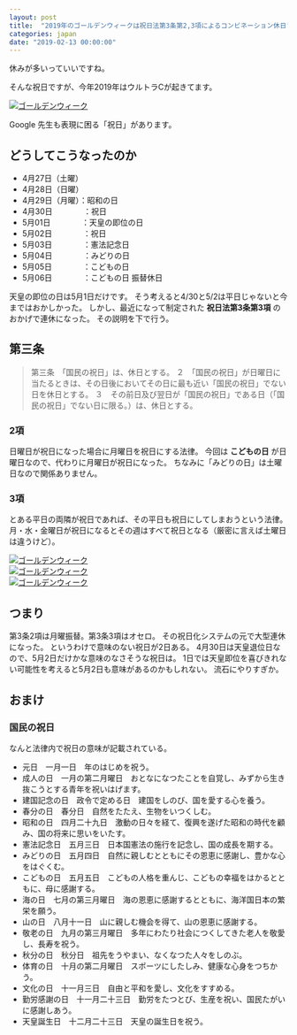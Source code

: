```yaml
---
layout: post
title:  "2019年のゴールデンウィークは祝日法第3条第2,3項によるコンビネーション休日"
categories: japan
date: "2019-02-13 00:00:00"
---
```


休みが多いっていいですね。

そんな祝日ですが、今年2019年はウルトラCが起きてます。

<div class="trim">
  <div class="trim__item">
    <a href="{{ site.url }}/assets/images/2019-01-11-report/image.png">
      <img class="one" src="{{ site.url }}/assets/thumbnail/image.png" alt="ゴールデンウィーク">
    </a>
  </div>
</div>

Google 先生も表現に困る「祝日」があります。

## どうしてこうなったのか

- 4月27日（土曜）
- 4月28日（日曜）
- 4月29日（月曜）：昭和の日
- 4月30日　　　　：祝日
- 5月01日　　　　：天皇の即位の日
- 5月02日　　　　：祝日
- 5月03日　　　　：憲法記念日
- 5月04日　　　　：みどりの日
- 5月05日　　　　：こどもの日
- 5月06日　　　　：こどもの日 振替休日

天皇の即位の日は5月1日だけです。
そう考えると4/30と5/2は平日じゃないと今まではおかしかった。
しかし、最近になって制定された **祝日法第3条第3項** のおかげで連休になった。
その説明を下で行う。

## 第三条

> 第三条　「国民の祝日」は、休日とする。
> ２　「国民の祝日」が日曜日に当たるときは、その日後においてその日に最も近い「国民の祝日」でない日を休日とする。
> ３　その前日及び翌日が「国民の祝日」である日（「国民の祝日」でない日に限る。）は、休日とする。

### 2項

日曜日が祝日になった場合に月曜日を祝日にする法律。
今回は **こどもの日** が日曜日なので、代わりに月曜日が祝日になった。
ちなみに「みどりの日」は土曜日なので関係ありません。

### 3項

とある平日の両隣が祝日であれば、その平日も祝日にしてしまおうという法律。
月・水・金曜日が祝日になるとその週はすべて祝日となる（厳密に言えば土曜日は違うけど）。

<div class="trim">
  <div class="trim__item">
    <a href="{{ site.url }}/assets/images/2019-01-11-report/image2.png">
      <img class="one" src="{{ site.url }}/assets/thumbnail/image2.png" alt="ゴールデンウィーク">
    </a>
  </div>
</div>

<div class="trim">
  <div class="trim__item">
    <a href="{{ site.url }}/assets/images/2019-01-11-report/image4.png">
      <img class="one" src="{{ site.url }}/assets/thumbnail/image4.png" alt="ゴールデンウィーク">
    </a>
  </div>
</div>

<div class="trim">
  <div class="trim__item">
    <a href="{{ site.url }}/assets/images/2019-01-11-report/image5.png">
      <img class="one" src="{{ site.url }}/assets/thumbnail/image5.png" alt="ゴールデンウィーク">
    </a>
  </div>
</div>

## つまり

第3条2項は月曜振替。第3条3項はオセロ。
その祝日化システムの元で大型連休になった。
というわけで意味のない祝日が2日ある。
4月30日は天皇退位日なので、5月2日だけかな意味のなさそうな祝日は。
1日では天皇即位を喜びきれない可能性を考えると5月2日も意味があるのかもしれない。
流石にやりすぎか。

## おまけ

### 国民の祝日

なんと法律内で祝日の意味が記載されている。

- 元日　一月一日　年のはじめを祝う。
- 成人の日　一月の第二月曜日　おとなになつたことを自覚し、みずから生き抜こうとする青年を祝いはげます。
- 建国記念の日　政令で定める日　建国をしのび、国を愛する心を養う。
- 春分の日　春分日　自然をたたえ、生物をいつくしむ。
- 昭和の日　四月二十九日　激動の日々を経て、復興を遂げた昭和の時代を顧み、国の将来に思いをいたす。
- 憲法記念日　五月三日　日本国憲法の施行を記念し、国の成長を期する。
- みどりの日　五月四日　自然に親しむとともにその恩恵に感謝し、豊かな心をはぐくむ。
- こどもの日　五月五日　こどもの人格を重んじ、こどもの幸福をはかるとともに、母に感謝する。
- 海の日　七月の第三月曜日　海の恩恵に感謝するとともに、海洋国日本の繁栄を願う。
- 山の日　八月十一日　山に親しむ機会を得て、山の恩恵に感謝する。
- 敬老の日　九月の第三月曜日　多年にわたり社会につくしてきた老人を敬愛し、長寿を祝う。
- 秋分の日　秋分日　祖先をうやまい、なくなつた人々をしのぶ。
- 体育の日　十月の第二月曜日　スポーツにしたしみ、健康な心身をつちかう。
- 文化の日　十一月三日　自由と平和を愛し、文化をすすめる。
- 勤労感謝の日　十一月二十三日　勤労をたつとび、生産を祝い、国民たがいに感謝しあう。
- 天皇誕生日　十二月二十三日　天皇の誕生日を祝う。
